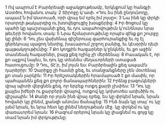 1 Ով ապրում է Բարձրեալի աջակցութեամբ,
երկնքում կը հանգչի Աստծու հովանու տակ:
2 Տիրոջը կ՚ասի. «Դու ես ինձ ընդունողը, ապաւէ՛ն իմ Աստուած,
որի վրայ եմ դրել իմ յոյսը»:
3 Նա ինձ կը փրկի որսորդի թակարդից
ու խռովեցուցիչ խօսքերից:
4 Իր ծոցում կը պահի կը պաշտպանի քեզ, եւ դու ապահովութիւն կ՚ունենաս նրա թեւերի հովանու տակ:
5 Նրա ճշմարտութիւնը որպէս զէնք քո շուրջը կը լինի:
6 Դու չես վախենայ գիշերուայ զարհուրանքից եւ ոչ էլ ցերեկուայ սլացող նետից,
խաւարում շրջող բանից, եւ կէսօրին դեւի գայթակղութիւնից:
7 Քո կողքին հազարներ կ՚ընկնեն,
եւ քո աջին՝ տասնեակ հազարներ,
բայց քեզ ոչինչ չի մերձենայ:
8 Բաւական է, որ քո աչքով նայես,
եւ դու կը տեսնես մեղաւորների ստացած հատուցումը:
9 Դու, Տէ՛ր, իմ յոյսն ես:
Բարձրեալին քեզ ապաւէն դարձրիր:
10 Չարիքը չի հասնի քեզ,
եւ տանջանքները չեն մօտենայ քո տան յարկին:
11 Իր հրեշտակներին հրամայուած է քո մասին,
որ պահպանեն քեզ քո բոլոր ճանապարհներին:
12 Իրենց բազուկների վրայ պիտի վերցնեն քեզ,
որ երբեք ոտքդ քարի չխփես:
13 Դու կը քայլես իժերի ու քարբերի վրայով,
ոտքով կը կոխոտես առիւծին ու վիշապին:
14 Քանի որ յոյսն ինձ վրայ դրեց, ես կը փրկեմ նրան,
նրան հովանի կը լինեմ, քանզի անունս ճանաչեց:
15 Ինձ ձայն կը տայ՝ ու կը լսեմ նրան,
եւ նրա հետ կը լինեմ նեղութեան մէջ.
կը փրկեմ ու կը փառաւորեմ նրան:
16 Բազում օրերով նրան կը լիացնեմ
ու ցոյց կը տամ նրան իմ փրկութիւնը:
